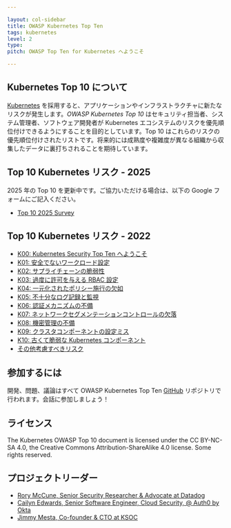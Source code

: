 ```yaml
---

layout: col-sidebar
title: OWASP Kubernetes Top Ten
tags: kubernetes
level: 2
type: 
pitch: OWASP Top Ten for Kubernetes へようこそ

---
```

## Kubernetes Top 10 について

[Kubernetes](https://kubernetes.io) を採用すると、アプリケーションやインフラストラクチャに新たなリスクが発生します。*OWASP Kubernetes Top 10* はセキュリティ担当者、システム管理者、ソフトウェア開発者が Kubernetes エコシステムのリスクを優先順位付けできるようにすることを目的としています。Top 10 はこれらのリスクの優先順位付けされたリストです。将来的には成熟度や複雑度が異なる組織から収集したデータに裏打ちされることを期待しています。

## Top 10 Kubernetes リスク - 2025

2025 年の Top 10 を更新中です。ご協力いただける場合は、以下の Google フォームにご記入ください。

- [Top 10 2025 Survey](https://forms.gle/iUbTtvtmU7aCF6QZ6)

## Top 10 Kubernetes リスク - 2022

- [K00: Kubernetes Security Top Ten へようこそ](./2022/ja/src/index.md)
- [K01: 安全でないワークロード設定](./2022/ja/src/K01-insecure-workload-configurations.md)
- [K02: サプライチェーンの脆弱性](./2022/ja/src/K02-supply-chain-vulnerabilities.md)
- [K03: 過度に許可を与える RBAC 設定](./2022/ja/src/K03-overly-permissive-rbac.md)
- [K04: 一元化されたポリシー施行の欠如](./2022/ja/src/K04-policy-enforcement.md)
- [K05: 不十分なログ記録と監視](./2022/ja/src/K05-inadequate-logging.md)
- [K06: 認証メカニズムの不備](./2022/ja/src/K06-broken-authentication.md)
- [K07: ネットワークセグメンテーションコントロールの欠落](./2022/ja/src/K07-network-segmentation.md)
- [K08: 機密管理の不備](./2022/ja/src/K08-secrets-management.md)
- [K09: クラスタコンポーネントの設定ミス](./2022/ja/src/K09-misconfigured-cluster-components.md)
- [K10: 古くて脆弱な Kubernetes コンポーネント](./2022/ja/src/K10-vulnerable-components.md)
- [その他考慮すべきリスク](./2022/ja/src/other-risks.md)

## 参加するには

開発、問題、議論はすべて OWASP Kubernetes Top Ten [GitHub](https://github.com/OWASP/www-project-kubernetes-top-ten) リポジトリで行われます。会話に参加しましょう！

## ライセンス

The Kubernetes OWASP Top 10 document is licensed under the CC BY-NC-SA 4.0, the Creative Commons Attribution-ShareAlike 4.0 license. Some rights reserved.

## プロジェクトリーダー

- [Rory McCune, Senior Security Researcher & Advocate at Datadog](https://www.mccune.org.uk)
- [Cailyn Edwards, Senior Software Engineer, Cloud Security, @ Auth0 by Okta](https://www.cailyncodes.dev)
- [Jimmy Mesta, Co-founder & CTO at KSOC](https://twitter.com/jimmesta)
